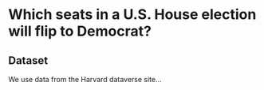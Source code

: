 # Which seats in a U.S. House election will flip to Democrat?

## Dataset

We use data from the Harvard dataverse site...